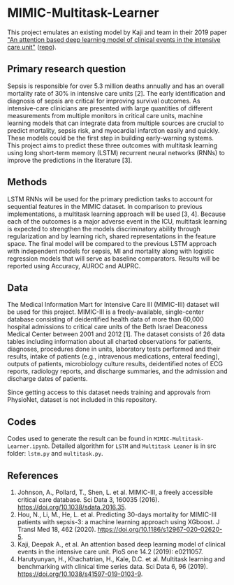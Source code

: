 # MIMIC-Multitask-Learner

This project emulates an existing model by Kaji and team in their 2019 paper ["An
attention based deep learning model of clinical events in the intensive care
unit"](https://journals.plos.org/plosone/article?id=10.1371/journal.pone.0211057)
([repo](https://github.com/deepak-kaji/mimic-lstm)).


## Primary research question

Sepsis is responsible for over 5.3 million deaths annually and has an overall mortality rate of 30% in intensive care units [2]. The early identification and diagnosis of sepsis are critical for improving survival outcomes. As intensive-care clinicians are presented with large quantities of different measurements from multiple monitors in critical care units, machine learning models that can integrate data from multiple sources are crucial to predict mortality, sepsis risk, and myocardial infarction easily and quickly. These models could be the first step in building early-warning systems. This project aims to predict these three outcomes with multitask learning using long short-term memory (LSTM) recurrent neural networks (RNNs) to improve the predictions in the literature [3].

## Methods
LSTM RNNs will be used for the primary prediction tasks to account for sequential features in the MIMIC dataset. In comparison to previous implementations, a multitask learning approach will be used [3, 4]. Because each of the outcomes is a major adverse event in the ICU, multitask learning is expected to strengthen the models discriminatory ability through regularization and by learning rich, shared representations in the feature space. The final model will be compared to the previous LSTM approach with independent models for sepsis, MI and mortality along with logistic regression models that will serve as baseline comparators. Results will be reported using Accuracy, AUROC and AUPRC.

## Data
The Medical Information Mart for Intensive Care III (MIMIC-III) dataset will be used for this project. MIMIC-III is a freely-available, single-center database consisting of deidentified health data of more than 60,000 hospital admissions to critical care units of the Beth Israel Deaconess Medical Center between 2001 and 2012 [1]. The dataset consists of 26 data tables including information about all charted observations for patients, diagnoses, procedures done in units, laboratory tests performed and their results, intake of patients (e.g., intravenous medications, enteral feeding), outputs of patients, microbiology culture results, deidentified notes of ECG reports, radiology reports, and discharge summaries, and the admission and discharge dates of patients.

Since getting access to this dataset needs training and approvals from PhysioNet, dataset is not included in this repository. 

## Codes
Codes used to generate the result can be found in `MIMIC-Multitask-Learner.ipynb`. Detailed algorithm for `LSTM` and `Multitask Leaner` is in src folder: `lstm.py` and `multitask.py`.

## References

1. Johnson, A., Pollard, T., Shen, L. et al. MIMIC-III, a freely accessible critical care database. Sci Data 3, 160035 (2016). https://doi.org/10.1038/sdata.2016.35.
2. Hou, N., Li, M., He, L. et al. Predicting 30-days mortality for MIMIC-III patients with sepsis-3: a machine learning approach using XGboost. J Transl Med 18, 462 (2020). https://doi.org/10.1186/s12967-020-02620-5.
3. Kaji, Deepak A., et al. An attention based deep learning model of clinical events in the intensive care unit. PloS one 14.2 (2019): e0211057.
4. Harutyunyan, H., Khachatrian, H., Kale, D.C. et al. Multitask learning and benchmarking with clinical time series data. Sci Data 6, 96 (2019). https://doi.org/10.1038/s41597-019-0103-9.

